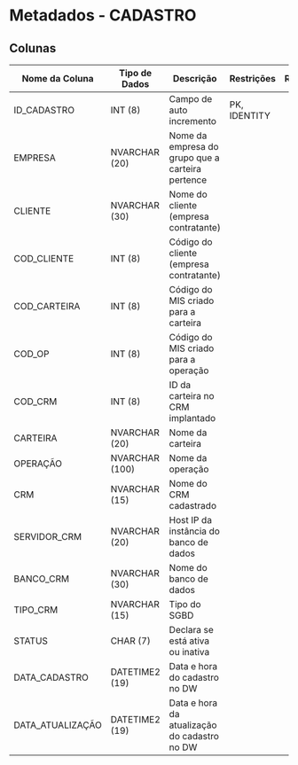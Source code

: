 # Metadados - CADASTRO

## Colunas

| Nome da Coluna        | Tipo de Dados | Descrição                                                  | Restrições   | Relacionamento          |
|-----------------------|---------------|------------------------------------------------------------|--------------|-------------------------|
| ID_CADASTRO           | INT (8)       | Campo de auto incremento                                   |PK, IDENTITY  |                         |
| EMPRESA               | NVARCHAR (20) | Nome da empresa do grupo que a carteira pertence           |              |                         |
| CLIENTE               | NVARCHAR (30) | Nome do cliente (empresa contratante)                      |              |                         |
| COD_CLIENTE           | INT (8)       | Código do cliente (empresa contratante)                    |              |                         |
| COD_CARTEIRA          | INT (8)       | Código do MIS criado para a carteira                       |              |                         |
| COD_OP                | INT (8)       | Código do MIS criado para a operação                       |              |                         |
| COD_CRM               | INT (8)       | ID da carteira no CRM implantado                           |              |                         |
| CARTEIRA              | NVARCHAR (20) | Nome da carteira                                           |              |                         |
| OPERAÇÃO              | NVARCHAR (100)| Nome da operação                                           |              |                         |
| CRM                   | NVARCHAR (15) | Nome do CRM cadastrado                                     |              |                         |
| SERVIDOR_CRM          | NVARCHAR (20) | Host IP da instância do banco de dados                     |              |                         |
| BANCO_CRM             | NVARCHAR (30) | Nome do banco de dados                                     |              |                         |
| TIPO_CRM              | NVARCHAR (15) | Tipo do SGBD                                               |              |                         |
| STATUS                | CHAR (7)      | Declara se está ativa ou inativa                           |              |                         |
| DATA_CADASTRO         | DATETIME2 (19)| Data e hora do cadastro no DW                              |              |                         |
| DATA_ATUALIZAÇÃO      | DATETIME2 (19)| Data e hora da atualização do cadastro no DW               |              |                         |
